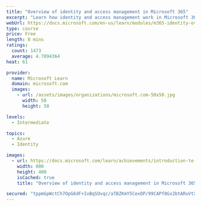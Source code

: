 ```yaml
---
title: "Overview of identity and access management in Microsoft 365"
excerpt: "Learn how identity and access management work in Microsoft 365."
webUrl: https://docs.microsoft.com/en-us/learn/modules/m365-identity-overview/
type: course
price: Free
length: 8 mins
ratings:
  count: 1473
  average: 4.7094364
heat: 61

provider:
  name: Microsoft Learn
  domain: microsoft.com
  images:
    - url: /assets/images/organizations/microsoft.com-50x50.jpg
      width: 50
      height: 50

levels:
  - Intermediate

topics:
  - Azure
  - Identity

images:
  - url: https://docs.microsoft.com/learn/achievements/introduction-to-identity-and-access-management-in-microsoft-365-social.png
    width: 800
    height: 400
    isCached: true
    title: "Overview of identity and access management in Microsoft 365"

secured: "tppmGpWctCh7OpG6dF+IvBqSOvqc/aTBZKmY5CexOP/99CAPf8Gx2btARuVtXSqpCjQZDQ1tZDVYRwONozkvbqL2Jr6XiW6qAuKwYNcFgj5y4aRDdu4eXGsmzyheR+VCioLuHP8xS+l28laNKTm5KOpIJD4OwGD8V4WAHlKWRnxC7/m8v6xk79qQAl606jS2fb+1XYDB1IczuOUdkiCgsxFkOgszkicPireGjzCWzu2N1EF2COnEH6VHS/6CFN++0ibAvUn0q353iChPctutMatfolL9xpcJxoYomPfovzmf5AABYDc7jou/+HvEd8pl+F0/4d6pfphSIeBi2iMx2VOtcgKWz/y+/pI6SeGymim57KCHcRekn1fD0QLVesMeiwvjNzfRvA7FuNXZMNhYCw==;pXCh/WspV9fbhkjQlwheWQ=="
---
```


